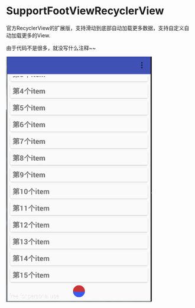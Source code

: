 # SupportFootViewRecyclerView
官方RecyclerView的扩展版，支持滑动到底部自动加载更多数据，支持自定义自动加载更多的View.

由于代码不是很多，就没写什么注释~~

![Aaron Swartz](https://github.com/yushilong/SupportFootViewRecyclerView/raw/master/imgs/QQ%E5%9B%BE%E7%89%8720160112144346.png)
